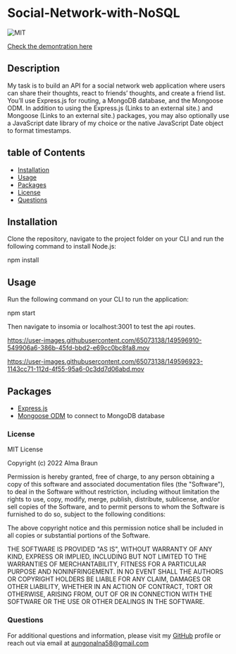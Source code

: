 # Social-Network-with-NoSQL
![MIT](https://img.shields.io/github/license/Alma-Dev914/Social-Network-with-NoSQL)

[Check the demontration here]()

## Description

My task is to build an API for a social network web application where users can share their thoughts, react to friends’ thoughts, and create a friend list. You’ll use Express.js for routing, a MongoDB database, and the Mongoose ODM. In addition to using the Express.js (Links to an external site.) and Mongoose (Links to an external site.) packages, you may also optionally use a JavaScript date library of my choice or the native JavaScript Date object to format timestamps.

## table of Contents

* [Installation](#installation)
* [Usage](#usage)
* [Packages](#packages)
* [License](#licenses)
* [Questions](#questions)

## Installation
​Clone the repository, navigate to the project folder on your CLI and run the following command to install Node.js:

npm install


## Usage
Run the following command on your CLI to run the application:

  npm start

Then navigate to insomia or localhost:3001 to test the api routes.



https://user-images.githubusercontent.com/65073138/149596910-549906a6-386b-45fd-bbd2-e69cc0bc8fa8.mov



https://user-images.githubusercontent.com/65073138/149596923-1143cc71-112d-4f55-95a6-0c3dd7d06abd.mov



## Packages

* [Express.js ](https://www.npmjs.com/package/express)
* [Mongoose ODM](https://www.npmjs.com/package/mongoose) to connect to MongoDB database

### License
MIT License

Copyright (c) 2022 Alma Braun

Permission is hereby granted, free of charge, to any person obtaining a copy
of this software and associated documentation files (the "Software"), to deal
in the Software without restriction, including without limitation the rights
to use, copy, modify, merge, publish, distribute, sublicense, and/or sell
copies of the Software, and to permit persons to whom the Software is
furnished to do so, subject to the following conditions:

The above copyright notice and this permission notice shall be included in all
copies or substantial portions of the Software.

THE SOFTWARE IS PROVIDED "AS IS", WITHOUT WARRANTY OF ANY KIND, EXPRESS OR
IMPLIED, INCLUDING BUT NOT LIMITED TO THE WARRANTIES OF MERCHANTABILITY,
FITNESS FOR A PARTICULAR PURPOSE AND NONINFRINGEMENT. IN NO EVENT SHALL THE
AUTHORS OR COPYRIGHT HOLDERS BE LIABLE FOR ANY CLAIM, DAMAGES OR OTHER
LIABILITY, WHETHER IN AN ACTION OF CONTRACT, TORT OR OTHERWISE, ARISING FROM,
OUT OF OR IN CONNECTION WITH THE SOFTWARE OR THE USE OR OTHER DEALINGS IN THE
SOFTWARE.


### Questions
For additional questions and information, please visit my [GitHub](https://github.com/ALMA-DEV914) profile or reach out via email at <a href="mailto: aungonalna58@gmail.com"> aungonalna58@gmail.com</a>

